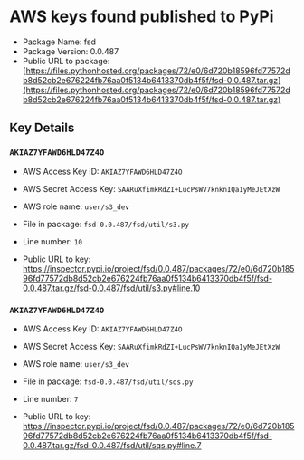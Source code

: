 # AWS keys found published to PyPi

* Package Name: fsd
* Package Version: 0.0.487
* Public URL to package: [https://files.pythonhosted.org/packages/72/e0/6d720b18596fd77572db8d52cb2e676224fb76aa0f5134b6413370db4f5f/fsd-0.0.487.tar.gz](https://files.pythonhosted.org/packages/72/e0/6d720b18596fd77572db8d52cb2e676224fb76aa0f5134b6413370db4f5f/fsd-0.0.487.tar.gz)

## Key Details

### `AKIAZ7YFAWD6HLD47Z4O`

* AWS Access Key ID: `AKIAZ7YFAWD6HLD47Z4O`
* AWS Secret Access Key: `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` 
* AWS role name: `user/s3_dev`
* File in package: `fsd-0.0.487/fsd/util/s3.py`
* Line number: `10`

* Public URL to key: https://inspector.pypi.io/project/fsd/0.0.487/packages/72/e0/6d720b18596fd77572db8d52cb2e676224fb76aa0f5134b6413370db4f5f/fsd-0.0.487.tar.gz/fsd-0.0.487/fsd/util/s3.py#line.10



### `AKIAZ7YFAWD6HLD47Z4O`

* AWS Access Key ID: `AKIAZ7YFAWD6HLD47Z4O`
* AWS Secret Access Key: `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` 
* AWS role name: `user/s3_dev`
* File in package: `fsd-0.0.487/fsd/util/sqs.py`
* Line number: `7`

* Public URL to key: https://inspector.pypi.io/project/fsd/0.0.487/packages/72/e0/6d720b18596fd77572db8d52cb2e676224fb76aa0f5134b6413370db4f5f/fsd-0.0.487.tar.gz/fsd-0.0.487/fsd/util/sqs.py#line.7


